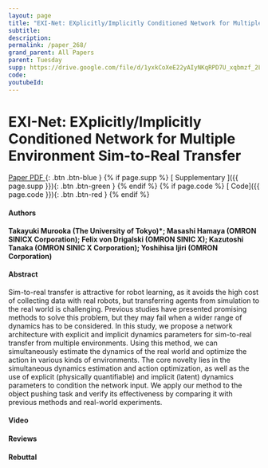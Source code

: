 ```yaml
---
layout: page
title: "EXI-Net: EXplicitly/Implicitly Conditioned Network for Multiple Environment Sim-to-Real Transfer"
subtitle: 
description:
permalink: /paper_268/
grand_parent: All Papers
parent: Tuesday
supp: https://drive.google.com/file/d/1yxkCoXeE22yAIyNKqRPD7U_xqbmzf_2L/view
code: 
youtubeId: 
---
```


# EXI-Net: EXplicitly/Implicitly Conditioned Network for Multiple Environment Sim-to-Real Transfer

[<i class="fa fa-file-text-o" aria-hidden="true"></i> Paper PDF ](https://drive.google.com/file/d/1a1h5QgQwYQQud0oNSAJwT0G73zSuoF5w/view){: .btn .btn-blue } {% if page.supp %} [<i class="fa fa-file-text-o" aria-hidden="true"></i> Supplementary ]({{ page.supp }}){: .btn .btn-green } {% endif %} {% if page.code %} [<i class="fa fa-github" aria-hidden="true"></i> Code]({{ page.code }}){: .btn .btn-red }
{% endif %}

#### Authors
**Takayuki Murooka (The University of Tokyo)*; Masashi Hamaya (OMRON SINICX Corporation); Felix von Drigalski (OMRON SINIC X); Kazutoshi Tanaka (OMRON SINIC X Corporation); Yoshihisa Ijiri (OMRON Corporation)**

#### Abstract
Sim-to-real transfer is attractive for robot learning, as it avoids the high cost of collecting data with real robots, but transferring agents from simulation to the real world is challenging. Previous studies have presented promising methods to solve this problem, but they may fail when a wider range of dynamics has to be considered. In this study, we propose a network architecture with explicit and implicit dynamics parameters for sim-to-real transfer from multiple environments. Using this method, we can simultaneously estimate the dynamics of the real world and optimize the action in various kinds of environments. The core novelty lies in the simultaneous dynamics estimation and action optimization, as well as the use of explicit (physically quantifiable) and implicit (latent) dynamics parameters to condition the network input. We apply our method to the object pushing task and verify its effectiveness by comparing it with previous methods and real-world experiments.

#### Video 

#### Reviews

#### Rebuttal
